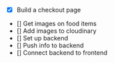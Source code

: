 - [x] Build a checkout page
- [] Get images on food items
- [] Add images to cloudinary
- [] Set up backend
- [] Push info to backend
- [] Connect backend to frontend